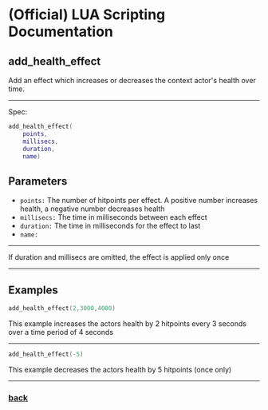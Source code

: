 
# (Official) LUA Scripting Documentation

## add_health_effect

Add an effect which increases or decreases the context actor's health over time.

___

Spec:

```lua
add_health_effect(
	points,
	millisecs,
	duration,
	name)
```

## Parameters

- `points:` The number of hitpoints per effect. A positive number increases health, a negative number decreases health
- `millisecs:` The time in milliseconds between each effect
- `duration:` The time in milliseconds for the effect to last
- `name:` 

___

If duration and millisecs are omitted, the effect is applied only once

___

## Examples

```lua
add_health_effect(2,3000,4000)
```

This example increases the actors health by 2 hitpoints every 3 seconds over a time period of 4 seconds

___

```lua
add_health_effect(-5)
```

This example decreases the actors health by 5 hitpoints (once only)

___

### [back](../other)
